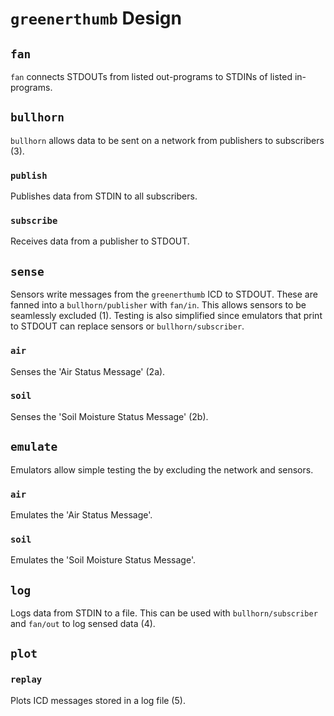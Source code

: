 # `greenerthumb` Design

## `fan`

`fan` connects STDOUTs from listed out-programs to STDINs of listed in-programs.

## `bullhorn`

`bullhorn` allows data to be sent on a network from publishers to subscribers
(3).

### `publish`

Publishes data from STDIN to all subscribers.

### `subscribe`

Receives data from a publisher to STDOUT.

## `sense`

Sensors write messages from the `greenerthumb` ICD to STDOUT. These are fanned
into a `bullhorn/publisher` with `fan/in`. This allows sensors to be seamlessly
excluded (1). Testing is also simplified since emulators that print to STDOUT
can replace sensors or `bullhorn/subscriber`.

### `air`

Senses the 'Air Status Message' (2a).

### `soil`

Senses the 'Soil Moisture Status Message' (2b).

## `emulate`

Emulators allow simple testing the by excluding the network and sensors.

### `air`

Emulates the 'Air Status Message'.

### `soil`

Emulates the 'Soil Moisture Status Message'.

## `log`

Logs data from STDIN to a file. This can be used with `bullhorn/subscriber` and
`fan/out` to log sensed data (4).

## `plot`

### `replay`

Plots ICD messages stored in a log file (5).

